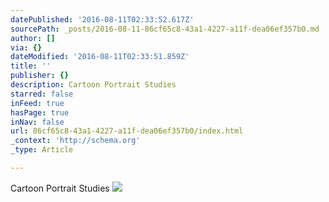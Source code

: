 ```yaml
---
datePublished: '2016-08-11T02:33:52.617Z'
sourcePath: _posts/2016-08-11-86cf65c8-43a1-4227-a11f-dea06ef357b0.md
author: []
via: {}
dateModified: '2016-08-11T02:33:51.859Z'
title: ''
publisher: {}
description: Cartoon Portrait Studies
starred: false
inFeed: true
hasPage: true
inNav: false
url: 86cf65c8-43a1-4227-a11f-dea06ef357b0/index.html
_context: 'http://schema.org'
_type: Article

---
```

Cartoon Portrait Studies
![](https://the-grid-user-content.s3-us-west-2.amazonaws.com/06c970b7-b4e6-448e-8920-ba99f1c6f38b.png)